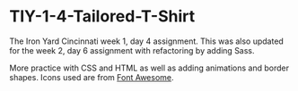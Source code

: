 # TIY-1-4-Tailored-T-Shirt

The Iron Yard Cincinnati week 1, day 4 assignment.  This was also updated for the week 2, day 6 assignment with refactoring by adding Sass.

More practice with CSS and HTML as well as adding animations and border shapes.  Icons used are from [Font Awesome](www.fontawesome.io).  